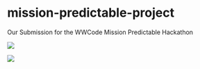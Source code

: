 # mission-predictable-project
Our Submission for the WWCode Mission Predictable Hackathon

![](https://user-images.githubusercontent.com/42711978/90287698-fdeecb00-de95-11ea-8f46-423ba7af1294.png)

![](https://user-images.githubusercontent.com/42711978/90287739-165ee580-de96-11ea-8815-077abbade3f7.png)
